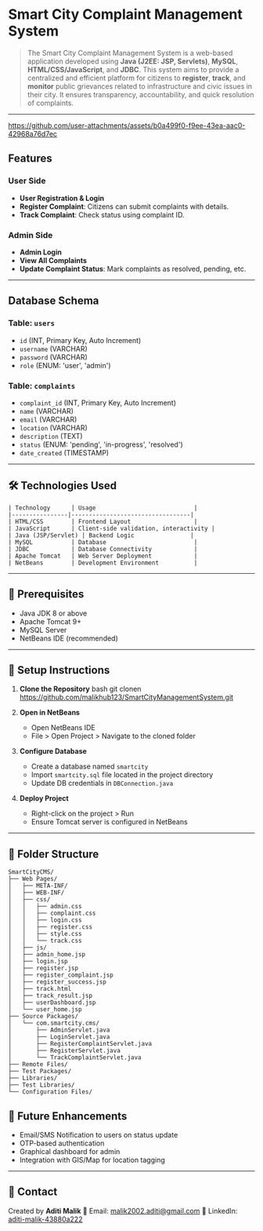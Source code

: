 # Smart City Complaint Management System

> The Smart City Complaint Management System is a web-based application developed using **Java (J2EE: JSP, Servlets)**, **MySQL**, **HTML/CSS/JavaScript**, and **JDBC**. This system aims to provide a centralized and efficient platform for citizens to **register**, **track**, and **monitor** public grievances related to infrastructure and civic issues in their city. It ensures transparency, accountability, and quick resolution of complaints.
 
---

https://github.com/user-attachments/assets/b0a499f0-f9ee-43ea-aac0-42968a76d7ec


## Features

### User Side

* **User Registration & Login**
* **Register Complaint**: Citizens can submit complaints with details.
* **Track Complaint**: Check status using complaint ID.

### Admin Side

* **Admin Login**
* **View All Complaints**
* **Update Complaint Status**: Mark complaints as resolved, pending, etc.

---

## Database Schema

### Table: `users`

* `id` (INT, Primary Key, Auto Increment)
* `username` (VARCHAR)
* `password` (VARCHAR)
* `role` (ENUM: 'user', 'admin')

### Table: `complaints`

* `complaint_id` (INT, Primary Key, Auto Increment)
* `name` (VARCHAR)
* `email` (VARCHAR)
* `location` (VARCHAR)
* `description` (TEXT)
* `status` (ENUM: 'pending', 'in-progress', 'resolved')
* `date_created` (TIMESTAMP)

---


## 🛠️ Technologies Used
```
| Technology      | Usage                            |
|----------------|----------------------------------|
| HTML/CSS        | Frontend Layout                  |
| JavaScript      | Client-side validation, interactivity |
| Java (JSP/Servlet) | Backend Logic                |
| MySQL           | Database                         |
| JDBC            | Database Connectivity            |
| Apache Tomcat   | Web Server Deployment            |
| NetBeans        | Development Environment          |

```

---

## 🔽 Prerequisites

- Java JDK 8 or above
- Apache Tomcat 9+
- MySQL Server
- NetBeans IDE (recommended)

---

##  🔧 Setup Instructions

1. **Clone the Repository** bash
   git clonen   https://github.com/malikhub123/SmartCityManagementSystem.git


2. **Open in NetBeans**

   * Open NetBeans IDE
   * File > Open Project > Navigate to the cloned folder

3. **Configure Database**

   * Create a database named `smartcity`
   * Import `smartcity.sql` file located in the project directory
   * Update DB credentials in `DBConnection.java`

4. **Deploy Project**

   * Right-click on the project > Run
   * Ensure Tomcat server is configured in NetBeans

---

## 🧩 Folder Structure

```
SmartCityCMS/
├── Web Pages/
│   ├── META-INF/
│   ├── WEB-INF/
│   ├── css/
│   │   ├── admin.css
│   │   ├── complaint.css
│   │   ├── login.css
│   │   ├── register.css
│   │   ├── style.css
│   │   └── track.css
│   ├── js/
│   ├── admin_home.jsp
│   ├── login.jsp
│   ├── register.jsp
│   ├── register_complaint.jsp
│   ├── register_success.jsp
│   ├── track.html
│   ├── track_result.jsp
│   ├── userDashboard.jsp
│   └── user_home.jsp
├── Source Packages/
│   └── com.smartcity.cms/
│       ├── AdminServlet.java
│       ├── LoginServlet.java
│       ├── RegisterComplaintServlet.java
│       ├── RegisterServlet.java
│       └── TrackComplaintServlet.java
├── Remote Files/
├── Test Packages/
├── Libraries/
├── Test Libraries/
└── Configuration Files/
```



## 🎯 Future Enhancements
* Email/SMS Notification to users on status update
* OTP-based authentication
* Graphical dashboard for admin
* Integration with GIS/Map for location tagging

---

## 📩 Contact
Created by **Aditi Malik**
📧 Email: [malik2002.aditi@gmail.com](mailto:malik2002.aditi@gmail.com)
🔗 LinkedIn: [aditi-malik-43880a222](https://linkedin.com/in/aditi-malik-43880a222)


